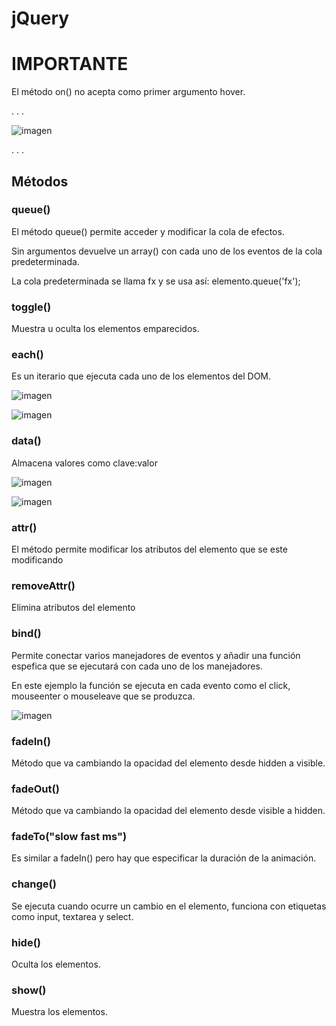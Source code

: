 # jQuery

# IMPORTANTE

El método on() no acepta como primer argumento hover.

. . .

![imagen](https://github.com/ERICKBOWSER/jQuery/assets/92431188/24c5f1e9-c9d9-4664-99f9-d12fd1638d9f)

. . .


## Métodos 

### queue()

El método queue() permite acceder y modificar la cola de efectos.

Sin argumentos devuelve un array() con cada uno de los eventos de la cola predeterminada.

La cola predeterminada se llama fx y se usa así: elemento.queue('fx');

### toggle()

Muestra u oculta los elementos emparecidos.

### each()

Es un iterario que ejecuta cada uno de los elementos del DOM.

![imagen](https://github.com/ERICKBOWSER/jQuery/assets/92431188/d11b942e-c86b-4518-a6f7-9262e7e62f2e)

![imagen](https://github.com/ERICKBOWSER/jQuery/assets/92431188/1a7579c1-266f-44b4-8c53-ff2d277cdca6)

### data()

Almacena valores como clave:valor

![imagen](https://github.com/ERICKBOWSER/jQuery/assets/92431188/97d2ce0e-ca22-435d-8c6e-3435bd2bf312)

![imagen](https://github.com/ERICKBOWSER/jQuery/assets/92431188/a4abe477-93cd-4533-9c5c-ef66d5f9b4f1)

### attr()

El método permite modificar los atributos del elemento que se este modificando

### removeAttr()

Elimina atributos del elemento

### bind()

Permite conectar varios manejadores de eventos y añadir una función espefica que se ejecutará con cada uno de los manejadores.

En este ejemplo la función se ejecuta en cada evento como el click, mouseenter o mouseleave que se produzca.

![imagen](https://github.com/ERICKBOWSER/jQuery/assets/92431188/5a8e5f44-7e49-4d6a-a22f-e6e12c3f3b7f)

### fadeIn()

Método que va cambiando la opacidad del elemento desde hidden a visible.


### fadeOut()

Método que va cambiando la opacidad del elemento desde visible a hidden.

### fadeTo("slow fast ms")

Es similar a fadeIn() pero hay que especificar la duración de la animación.

### change()

Se ejecuta cuando ocurre un cambio en el elemento, funciona con etiquetas como input, textarea y select.

### hide()

Oculta los elementos.

### show()

Muestra los elementos.








